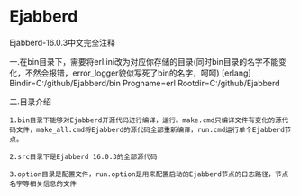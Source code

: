 # EjabberdEjabberd-16.0.3中文完全注释一.在bin目录下，需要将erl.ini改为对应你存储的目录(同时bin目录的名字不能变化，不然会报错，error_logger貌似写死了bin的名字，呵呵)    [erlang]    Bindir=C:/github/Ejabberd/bin    Progname=erl    Rootdir=C:/github/Ejabberd二.目录介绍    1.bin目录下能够对Ejabberd开源代码进行编译，运行。make.cmd只编译文件有变化的源代码文件，make_all.cmd将Ejabberd的源代码全部重新编译，run.cmd运行单个Ejabberd节点。    2.src目录下是Ejabberd 16.0.3的全部源代码    3.option目录是配置文件，run.option是用来配置启动的Ejabberd节点的日志路径，节点名字等相关信息的文件
